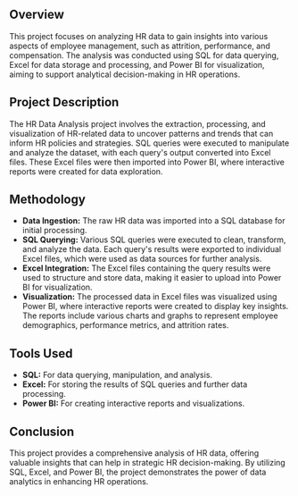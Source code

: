 ## Overview
This project focuses on analyzing HR data to gain insights into various aspects of employee management, such as attrition, performance, and compensation. The analysis was conducted using SQL for data querying, Excel for data storage and processing, and Power BI for visualization, aiming to support analytical decision-making in HR operations.

## Project Description
The HR Data Analysis project involves the extraction, processing, and visualization of HR-related data to uncover patterns and trends that can inform HR policies and strategies. SQL queries were executed to manipulate and analyze the dataset, with each query's output converted into Excel files. These Excel files were then imported into Power BI, where interactive reports were created for data exploration.

## Methodology 
  * **Data Ingestion:** The raw HR data was imported into a SQL database for initial processing.
  * **SQL Querying:** Various SQL queries were executed to clean, transform, and analyze the data. Each query's results were exported to individual Excel files, which were used as data sources for further analysis.
  * **Excel Integration:** The Excel files containing the query results were used to structure and store data, making it easier to upload into Power BI for visualization.
  * **Visualization:** The processed data in Excel files was visualized using Power BI, where interactive reports were created to display key insights. The reports include various charts and graphs to represent employee demographics, performance metrics, and attrition rates.

## Tools Used
  * **SQL:** For data querying, manipulation, and analysis.
  * **Excel:** For storing the results of SQL queries and further data processing.
  * **Power BI:** For creating interactive reports and visualizations.

## Conclusion
This project provides a comprehensive analysis of HR data, offering valuable insights that can help in strategic HR decision-making. By utilizing SQL, Excel, and Power BI, the project demonstrates the power of data analytics in enhancing HR operations.



